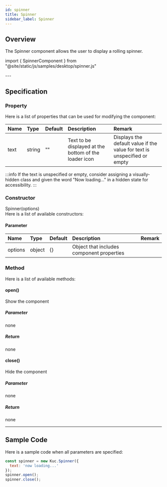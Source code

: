 ```yaml
---
id: spinner
title: Spinner
sidebar_label: Spinner
---
```


## Overview

The Spinner component allows the user to display a rolling spinner.

import { SpinnerComponent } from "@site/static/js/samples/desktop/spinner.js"

<SpinnerComponent />
---

## Specification

### Property

Here is a list of properties that can be used for modifying the component:

| Name | Type | Default | Description | Remark |
| :--- | :--- | :--- | :--- | :--- |
| text | string | ""  | Text to be displayed at the bottom of the loader icon | Displays the default value if the value for text is unspecified or empty |

:::info
If the text is unspecified or empty, consider assigning a visually-hidden class and given the word "Now loading..." in a hidden state for accessibility.
:::

### Constructor

Spinner(options)<br/>
Here is a list of available constructors:

#### Parameter
| Name | Type | Default | Description | Remark |
| :--- | :--- | :--- | :--- | :--- |
| options | object | {} | Object that includes component properties |  |

### Method
Here is a list of available methods:

#### open()
Show the component

##### Parameter
none

##### Return
none

#### close()
Hide the component

##### Parameter
none

##### Return
none

---
## Sample Code

Here is a sample code when all parameters are specified:

```javascript
const spinner = new Kuc.Spinner({
  text: 'now loading...'
});
spinner.open();
spinner.close();
```
